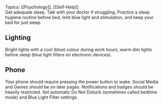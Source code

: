 Topics: [[Psychology]], [[Self-Help]]  
Get adequate sleep. Talk with your doctor if struggling. Practice a sleep hygiene routine before bed, limit blue light and stimulation, and keep your bed for just sleep.
## Lighting
Bright lights with a cool (blue) colour during work hours, warm dim lights before sleep (blue light filters on electronic devices).
## Phone
Your phone should require pressing the power button to wake. Social Media and Games should be on later pages. Notifications and badges should be heavily restricted. Set automatic Do Not Disturb (sometimes called bedtime mode) and Blue Light Filter settings.
